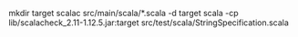 mkdir target
scalac src/main/scala/*.scala -d target
scala -cp lib/scalacheck_2.11-1.12.5.jar:target src/test/scala/StringSpecification.scala
